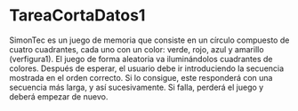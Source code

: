 # TareaCortaDatos1
SimonTec es un juego de memoria que consiste en un círculo compuesto de cuatro cuadrantes, cada uno con un color: verde, rojo, azul y amarillo (verfigura1). El juego de forma aleatoria va iluminándolos cuadrantes de colores. Después de esperar, el usuario debe ir introduciendo la secuencia mostrada en el orden correcto. Si lo consigue, este responderá con una secuencia más larga, y así sucesivamente. Si falla, perderá el juego y deberá empezar de nuevo.
